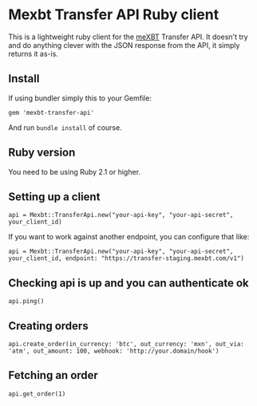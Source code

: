 # Mexbt Transfer API Ruby client

This is a lightweight ruby client for the [meXBT](https://mexbt.com) Transfer API. It doesn't try and do anything clever with the JSON response from the API, it simply
returns it as-is.

## Install

If using bundler simply this to your Gemfile:

    gem 'mexbt-transfer-api'

And run `bundle install` of course.

## Ruby version

You need to be using Ruby 2.1 or higher.


## Setting up a client

    api = Mexbt::TransferApi.new("your-api-key", "your-api-secret", your_client_id)

If you want to work against another endpoint, you can configure that like:

    api = Mexbt::TransferApi.new("your-api-key", "your-api-secret", your_client_id, endpoint: "https://transfer-staging.mexbt.com/v1")

## Checking api is up and you can authenticate ok

    api.ping()

## Creating orders

    api.create_order(in_currency: 'btc', out_currency: 'mxn', out_via: 'atm', out_amount: 100, webhook: 'http://your.domain/hook')

## Fetching an order

    api.get_order(1)
